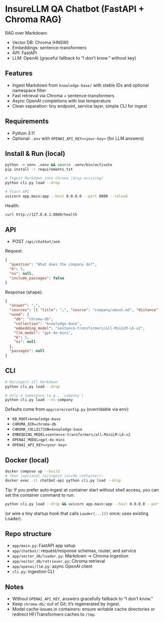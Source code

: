 # InsureLLM QA Chatbot (FastAPI + Chroma RAG)

RAG over Markdown:

- Vector DB: Chroma (HNSW)
- Embeddings: sentence-transformers
- API: FastAPI
- LLM: OpenAI (graceful fallback to “I don’t know.” without key)

## Features

- Ingest Markdown from `knowledge-base/` with stable IDs and optional namespace filter
- Fast retrieval via Chroma + sentence-transformers
- Async OpenAI completions with low temperature
- Clean separation: tiny endpoint, service layer, simple CLI for ingest

## Requirements

- Python 3.11
- Optional: `.env` with `OPENAI_API_KEY=<your-key>` (for LLM answers)

## Install & Run (local)

```bash
python -m venv .venv && source .venv/bin/activate
pip install -r requirements.txt

# Ingest Markdown into Chroma (drop existing)
python cli.py load --drop

# Start API
uvicorn app.main:app --host 0.0.0.0 --port 8000 --reload
```

Health:

```bash
curl http://127.0.0.1:8000/health
```

## API

- POST `/api/chatbot/ask`

Request:

```json
{
  "question": "What does the company do?",
  "k": 5,
  "ns": null,
  "include_passages": false
}
```

Response (shape):

```json
{
  "answer": "…",
  "sources": [{ "title": "…", "source": "company/about.md", "distance": 0.12 }],
  "used": {
    "db": "chroma-db",
    "collection": "knowledge-base",
    "embedding_model": "sentence-transformers/all-MiniLM-L6-v2",
    "llm_model": "gpt-4o-mini",
    "k": 5,
    "ns": null
  },
  "passages": null
}
```

## CLI

```bash
# Re/ingest all Markdown
python cli.py load --drop

# Only a namespace (e.g., `company`)
python cli.py load --ns company
```

Defaults come from `app/core/config.py` (overridable via env):

- `KB_ROOT=knowledge-base`
- `CHROMA_DIR=chroma-db`
- `CHROMA_COLLECTION=knowledge-base`
- `EMBEDDING_MODEL=sentence-transformers/all-MiniLM-L6-v2`
- `OPENAI_MODEL=gpt-4o-mini`
- `OPENAI_API_KEY=<your-key>`

## Docker (local)

```bash
docker compose up --build
# then (optional re/ingest inside container):
docker exec -it chatbot-api python cli.py load --drop
```

Tip: If you prefer auto‑ingest at container start without shell access, you can set the container command to run:

```bash
python cli.py load --drop && uvicorn app.main:app --host 0.0.0.0 --port 8000
```

(or wire a tiny startup hook that calls `Loader(...)()` once; uses existing Loader).

## Repo structure

- `app/main.py`: FastAPI app setup
- `app/chatbot/`: request/response schemas, router, and service
- `app/vector_db/loader.py`: Markdown → Chroma ingestion
- `app/vector_db/retriever.py`: Chroma retrieval
- `app/openai/llm.py`: async OpenAI client
- `cli.py`: ingestion CLI

## Notes

- Without `OPENAI_API_KEY`, answers gracefully fallback to “I don’t know.”
- Keep `chroma-db/` out of Git; it’s regenerated by ingest.
- Model cache issues in containers: ensure writable cache directories or redirect HF/Transformers caches to `/tmp`.
